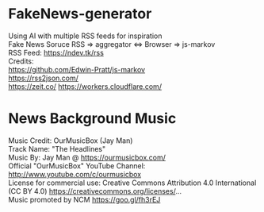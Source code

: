 # FakeNews-generator
Using AI with multiple RSS feeds for inspiration  
Fake News Soruce RSS => aggregator <=> Browser => js-markov  
RSS Feed: https://ndev.tk/rss  
Credits:  
https://github.com/Edwin-Pratt/js-markov  
https://rss2json.com/  
https://zeit.co/
https://workers.cloudflare.com/

# News Background Music
Music Credit: OurMusicBox (Jay Man)  
Track Name: "The Headlines"  
Music By: Jay Man @ https://ourmusicbox.com/  
Official "OurMusicBox" YouTube Channel: http://www.youtube.com/c/ourmusicbox  
License for commercial use: Creative Commons Attribution 4.0 International (CC BY 4.0) https://creativecommons.org/licenses/...  
Music promoted by NCM https://goo.gl/fh3rEJ
